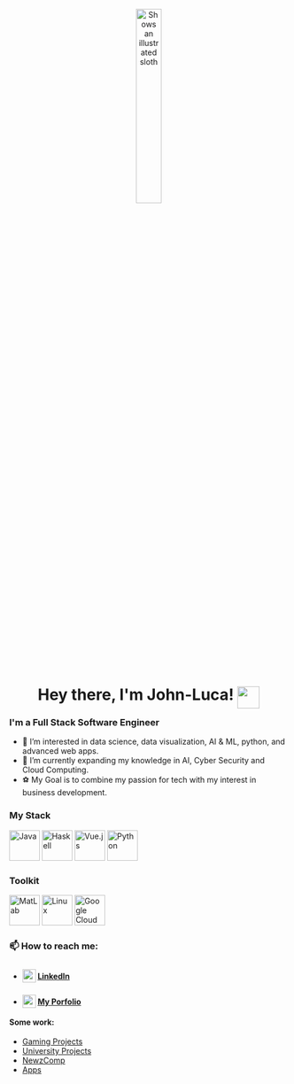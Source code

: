 
<link rel="stylesheet" href="https://cdn.jsdelivr.net/gh/devicons/devicon@v2.15.1/devicon.min.css">

<p align="center">
    <picture>
        <img alt="Shows an illustrated sloth" width="30%" src="https://avatars.githubusercontent.com/u/71774595?s=400&u=16ccbd9a42e44f2619d0995d071cdb9f3ec95dcb&v=4">
    </picture>
    <h1 align="center">
        Hey there, I'm John-Luca!
        <img src="https://media3.giphy.com/media/pHgwMjRGz2ryRr5Iqx/giphy.gif"  style="transform: translate(0px,15px)" width="40px"/>
        <!-- <div style="width:100%;height:0;padding-bottom:100%;position:relative;"><iframe src="https://giphy.com/embed/pHgwMjRGz2ryRr5Iqx" width="100%" height="100%" style="position:absolute" frameBorder="0" class="giphy-embed" allowFullScreen></iframe></div><p><a href="https://giphy.com/stickers/RMITStudentLife-wave-sloth-rmit-pHgwMjRGz2ryRr5Iqx">via GIPHY</a></p> -->
    </h1>
</p>

<h3>I'm a Full Stack Software Engineer</h3>

- 🧐 I’m interested in data science, data visualization, AI & ML, python, and advanced web apps.
- 📘 I’m currently expanding my knowledge in AI, Cyber Security and Cloud Computing.
- ⚽ My Goal is to combine my passion for tech with my interest in business development.

<h3>My Stack</h3>
<div>
    <img title="Java" src="https://cdn.jsdelivr.net/gh/devicons/devicon/icons/java/java-original-wordmark.svg" width="55px"/>
    <i title="C++" class="devicon-cplusplus-line colored" style="font-size:55px"></i>
    <i title="PHP" class="devicon-php-plain colored" style="font-size:55px"></i>
    <img title="Haskell" src="https://cdn.jsdelivr.net/gh/devicons/devicon/icons/haskell/haskell-original.svg" width="55px"/>
    <i title="JavaScript" class="devicon-javascript-plain colored" style="font-size:55px"></i>
    <i title="Node.js" class="devicon-nodejs-plain colored" style="font-size:55px"></i>
    <img title="Vue.js" src="https://cdn.jsdelivr.net/gh/devicons/devicon/icons/vuejs/vuejs-original.svg" width="55px"/>
    <i title="HTML5" class="devicon-html5-plain colored" style="font-size:55px"></i>
    <i title="CSS 3" class="devicon-css3-plain colored" style="font-size:55px"></i>
    <i title="Lua" class="devicon-lua-plain-wordmark colored" style="font-size:55px"></i>
    <img title="Python" src="https://cdn.jsdelivr.net/gh/devicons/devicon/icons/python/python-original.svg" width="55px"/>
</div>


<h3>Toolkit</h3>
<div>
    <i title="Git" class="devicon-git-plain colored" style="font-size:55px"></i>
    <img  title="MatLab" src="https://cdn.jsdelivr.net/gh/devicons/devicon/icons/matlab/matlab-original.svg" width="55px"/>
    <i title="Adobe Illustrator" class="devicon-illustrator-plain colored" style="font-size:55px"></i>
    <img title="Linux" src="https://cdn.jsdelivr.net/gh/devicons/devicon/icons/linux/linux-original.svg" width="55px"/>
    <i title="MySQL" class="devicon-mysql-plain colored" style="font-size:55px"></i>
    <i title="Nginx" class="devicon-nginx-original colored" style="font-size:55px"></i>
    <i title="Pandas" class="devicon-pandas-original-wordmark colored" style="font-size:55px"></i>
    <i title="TensorFlow" class="devicon-tensorflow-original colored" style="font-size:55px"></i>
    <img title="Google Cloud" src="https://cdn.jsdelivr.net/gh/devicons/devicon/icons/googlecloud/googlecloud-original.svg" width="55px" />
</div>

### 📫 How to reach me:

- #### <img src="https://cdn-icons-png.flaticon.com/512/2504/2504799.png" style="transform: translate(0px,6px)" width="24px"/> [LinkedIn](https://www.linkedin.com/in/john-luca-kutschera/)
- #### <img src="https://jkutschera.com/assets/images/lndlogo.png" style="transform: translate(0px,6px)" width="24px"/> [My Porfolio](http://jkutschera.com)

#### Some work:
- [Gaming Projects](https://github.com/John-LucaGIT/Gaming)
- [University Projects](https://github.com/John-LucaGIT/Uni)
- [NewzComp](https://github.com/John-LucaGIT/newzcomp)
- [Apps](https://github.com/John-LucaGIT/apps)


<!---
John-LucaGIT/John-LucaGIT is a ✨ special ✨ repository because its `README.md` (this file) appears on your GitHub profile.
You can click the Preview link to take a look at your changes.
--->
